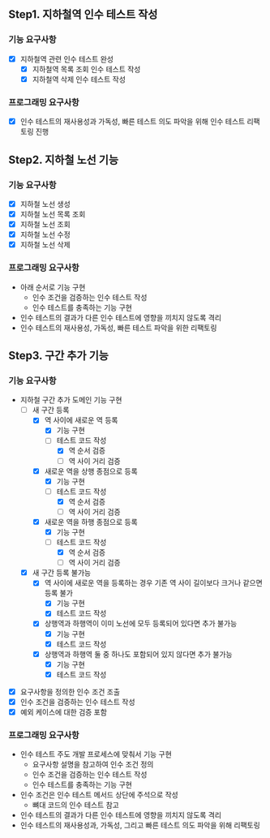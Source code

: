 
## Step1. 지하철역 인수 테스트 작성

### 기능 요구사항
- [X] 지하철역 관련 인수 테스트 완성
  - [X] 지하철역 목록 조회 인수 테스트 작성
  - [X] 지하철역 삭제 인수 테스트 작성

### 프로그래밍 요구사항
- [X] 인수 테스트의 재사용성과 가독성, 빠른 테스트 의도 파악을 위해 인수 테스트 리팩토링 진행

## Step2. 지하철 노선 기능

### 기능 요구사항
- [X] 지하철 노선 생성
- [X] 지하철 노선 목록 조회
- [X] 지하철 노선 조회
- [X] 지하철 노선 수정
- [X] 지하철 노선 삭제

### 프로그래밍 요구사항
- 아래 순서로 기능 구현
  - 인수 조건을 검증하는 인수 테스트 작성
  - 인수 테스트를 충족하는 기능 구현
- 인수 테스트의 결과가 다른 인수 테스트에 영향을 끼치지 않도록 격리
- 인수 테스트의 재사용성, 가독성, 빠른 테스트 파악을 위한 리팩토링

## Step3. 구간 추가 기능

### 기능 요구사항
- 지하철 구간 추가 도메인 기능 구현
  - [ ] 새 구간 등록
    - [X] 역 사이에 새로운 역 등록
      - [X] 기능 구현
      - [ ] 테스트 코드 작성
        - [X] 역 순서 검증
        - [ ] 역 사이 거리 검증
    - [X] 새로운 역을 상행 종점으로 등록
      - [X] 기능 구현
      - [ ] 테스트 코드 작성
        - [X] 역 순서 검증
        - [ ] 역 사이 거리 검증
    - [X] 새로운 역을 하행 종점으로 등록
      - [X] 기능 구현
      - [ ] 테스트 코드 작성
        - [X] 역 순서 검증
        - [ ] 역 사이 거리 검증
  - [X] 새 구간 등록 불가능
    - [X] 역 사이에 새로운 역을 등록하는 경우 기존 역 사이 길이보다 크거나 같으면 등록 불가
      - [X] 기능 구현
      - [X] 테스트 코드 작성
    - [X] 상행역과 하행역이 이미 노선에 모두 등록되어 있다면 추가 불가능
      - [X] 기능 구현
      - [X] 테스트 코드 작성
    - [X] 상행역과 하행역 둘 중 하나도 포함되어 있지 않다면 추가 불가능
      - [X] 기능 구현
      - [X] 테스트 코드 작성
- [X] 요구사항을 정의한 인수 조건 조출
- [X] 인수 조건을 검증하는 인수 테스트 작성
- [X] 예외 케이스에 대한 검증 포함

### 프로그래밍 요구사항
- 인수 테스트 주도 개발 프로세스에 맞춰서 기능 구현
  - 요구사항 설명을 참고하여 인수 조건 정의
  - 인수 조건을 검증하는 인수 테스트 작성
  - 인수 테스트를 충족하는 기능 구현
- 인수 조건은 인수 테스트 메서드 상단에 주석으로 작성
  - 뼈대 코드의 인수 테스트 참고
- 인수 테스트의 결과가 다른 인수 테스트에 영향을 끼치지 않도록 격리
- 인수 테스트의 재사용성과, 가독성, 그리고 빠른 테스트 의도 파악을 위해 리팩토링